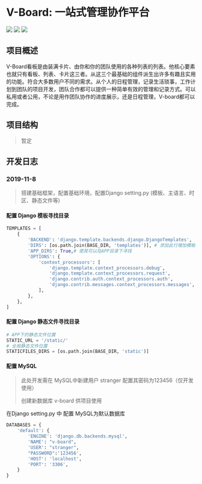 # V-Board: 一站式管理协作平台

![](https://img.shields.io/badge/language-Python-green.svg)
![](https://img.shields.io/badge/Powered%20By-Django%20Bootstrap%20JQuery-blue)
![](https://img.shields.io/badge/Database-MySQL-green.svg)

## 项目概述

​	V-Board看板是由装满卡片、由你和你的团队使用的各种列表的列表。他核心要素也就只有看板、列表、卡片这三者。从这三个最基础的组件派生出许多有趣且实用的功能。符合大多数用户不同的需求。从个人的日程管理，记录生活琐事，工作计划到团队的项目开发，团队合作都可以提供一种简单有效的管理和记录方式。可以私用或者公用，不论是用作团队协作的进度展示，还是日程管理，V-board都可以完成。

## 项目结构

> 暂定

## 开发日志

### 2019-11-8

> 搭建基础框架，配置基础环境，配置Django setting.py (模板、主语言、时区、静态文件等)

#### 配置 Django 模板寻找目录

```python
TEMPLATES = [
    {
        'BACKEND': 'django.template.backends.django.DjangoTemplates',
        'DIRS': [os.path.join(BASE_DIR, 'templates')], # 添加此行增加模板目录
        'APP_DIRS': True,# 使其可以在APP目录下寻找
        'OPTIONS': {
            'context_processors': [
                'django.template.context_processors.debug',
                'django.template.context_processors.request',
                'django.contrib.auth.context_processors.auth',
                'django.contrib.messages.context_processors.messages',
            ],
        },
    },
]
```

#### 配置 Django 静态文件寻找目录

```python
# APP下的静态文件位置
STATIC_URL = '/static/'
# 全局静态文件位置
STATICFILES_DIRS = [os.path.join(BASE_DIR, 'static')]
```

#### 配置 MySQL

> 此处开发需在 MySQL中新建用户 stranger 配置其密码为123456（仅开发使用）
>
> 创建新数据库 v-board 供项目使用

在Django setting.py 中 配置 MySQL为默认数据库

```python
DATABASES = {
    'default': {
        'ENGINE': 'django.db.backends.mysql',
        'NAME': "v-board",
        'USER': "stranger",
        "PASSWORD":'123456',
        'HOST': 'localhost',
        'PORT': '3306',
    }
}
```

